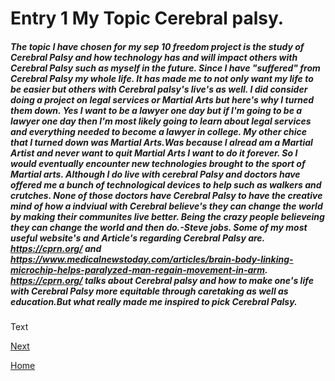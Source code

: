 # Entry 1 My Topic Cerebral palsy. 
##### The topic I have chosen for my sep 10 freedom project is the study of Cerebral Palsy and how technology has and will impact others with Cerebral Palsy such as myself in the future. Since I have "suffered" from Cerebral Palsy my whole life. It has made me to not only want my life to be easier  but others with Cerebral palsy's live's as well. I did consider doing a project on legal services or Martial Arts but here's why I turned them down. Yes I want to be a lawyer one day but if I'm going to be a lawyer one day then I'm most likely going to learn about legal services and everything needed to become a lawyer in college. My other chice that I turned down was Martial Arts.Was because I alread am a Martial Artist and never want to quit Martial Arts I want to do it forever. So I would eventually encounter new technologies brought to the sport of Martial arts.  Although I do live with cerebral Palsy and doctors have offered me a bunch of technological devices to help such as walkers and crutches. None of those doctors have Cerebral Palsy to have the creative mind of how a indviual with Cerebral believe's they can change the world by making their communites live better. Being the crazy people believeing they can change the world and then do.-Steve jobs. Some of my most useful website's and Article's regarding Cerebral Palsy are. https://cprn.org/ and https://www.medicalnewstoday.com/articles/brain-body-linking-microchip-helps-paralyzed-man-regain-movement-in-arm. https://cprn.org/ talks about Cerebral palsy and how to make one's life with Cerebral Palsy more equitable through caretaking as well as education.But what really made me inspired to pick Cerebral Palsy.

Text

[Next](entry02.md)

[Home](../README.md)
